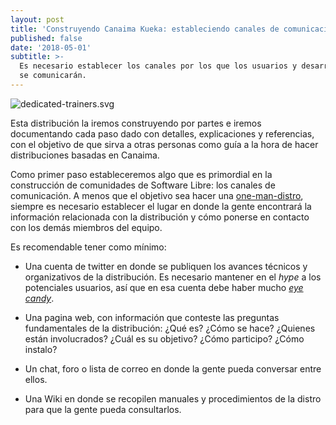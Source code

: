 ```yaml
---
layout: post
title: 'Construyendo Canaima Kueka: estableciendo canales de comunicación'
published: false
date: '2018-05-01'
subtitle: >-
  Es necesario establecer los canales por los que los usuarios y desarrolladores
  se comunicarán.
---
```


![dedicated-trainers.svg]({{site.baseurl}}/img/dedicated-trainers.svg)


Esta distribución la iremos construyendo por partes e iremos documentando cada paso dado con detalles, explicaciones y referencias, con el objetivo de que sirva a otras personas como guía a la hora de hacer distribuciones basadas en Canaima.

Como primer paso estableceremos algo que es primordial en la construcción de comunidades de Software Libre: los canales de comunicación. A menos que el objetivo sea hacer una [one-man-distro](http://monksblog-malspa.blogspot.com/2012/02/one-man-distro.html), siempre es necesario establecer el lugar en donde la gente encontrará la información relacionada con la distribución y cómo ponerse en contacto con los demás miembros del equipo.

Es recomendable tener como mínimo:

* Una cuenta de twitter en donde se publiquen los avances técnicos y organizativos de la distribución. Es necesario mantener en el *hype* a los potenciales usuarios, así que en esa cuenta debe haber mucho [*eye candy*](https://www.urbandictionary.com/define.php?term=eye%20candy).

* Una pagina web, con información que conteste las preguntas fundamentales de la distribución: ¿Qué es? ¿Cómo se hace? ¿Quienes están involucrados? ¿Cuál es su objetivo? ¿Cómo participo? ¿Cómo instalo?

* Un chat, foro o lista de correo en donde la gente pueda conversar entre ellos.

* Una Wiki en donde se recopilen manuales y procedimientos de la distro para que la gente pueda consultarlos.